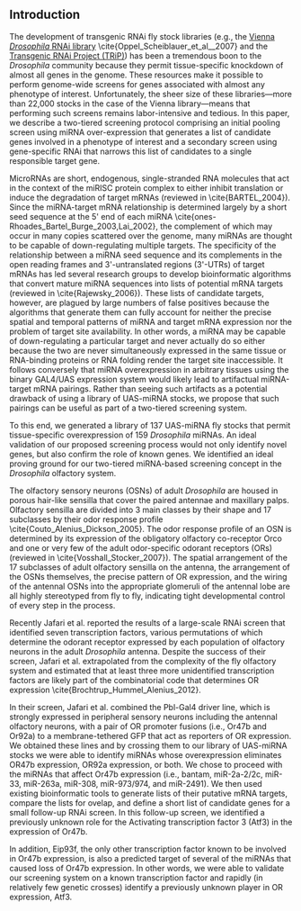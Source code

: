 ## Introduction

The development of transgenic RNAi fly stock libraries (e.g., the [Vienna *Drosophila* RNAi library](http://stockcenter.vdrc.at/control/rnailibrary) \cite{Oppel_Scheiblauer_et_al__2007} and the [Transgenic RNAi Project (TRiP)](http://www.flyrnai.org/TRiP-HOME.html)) has been a tremendous boon to the *Drosophila* community because they permit tissue-specific knockdown of almost all genes in the genome. These resources make it possible to perform genome-wide screens for genes associated with almost any phenotype of interest. Unfortunately, the sheer size of these libraries—more than 22,000 stocks in the case of the Vienna library—means that performing such screens remains labor-intensive and tedious. In this paper, we describe a two-tiered screening protocol comprising an initial pooling screen using miRNA over-expression that generates a list of candidate genes involved in a phenotype of interest and a secondary screen using gene-specific RNAi that narrows this list of candidates to a single responsible target gene.

MicroRNAs are short, endogenous, single-stranded RNA molecules that act in the context of the miRISC protein complex to either inhibit translation or induce the degradation of target mRNAs (reviewed in \cite{BARTEL_2004}). Since the miRNA-target mRNA relationship is determined largely by a short seed sequence at the 5' end of each miRNA \cite{ones-Rhoades_Bartel_Burge_2003,Lai_2002}, the complement of which may occur in many copies scattered over the genome, many miRNAs are thought to be capable of down-regulating multiple targets. The specificity of the relationship between a miRNA seed sequence and its complements in the open reading frames and 3'-untranslated regions (3'-UTRs) of target mRNAs has led several research groups to develop bioinformatic algorithms that convert mature miRNA sequences into lists of potential mRNA targets (reviewed in \cite{Rajewsky_2006}). These lists of candidate targets, however, are plagued by large numbers of false positives because the algorithms that generate them can fully account for neither the precise spatial and temporal patterns of miRNA and target mRNA expression nor the problem of target site availability. In other words, a miRNA may be capable of down-regulating a particular target and never actually do so either because the two are never simultaneously expressed in the same tissue or RNA-binding proteins or RNA folding render the target site inaccessible. It follows conversely that miRNA overexpression in arbitrary tissues using the binary GAL4/UAS expression system would likely lead to artifactual miRNA-target mRNA pairings. Rather than seeing such artifacts as a potential drawback of using a library of UAS-miRNA stocks, we propose that such pairings can be useful as part of a two-tiered screening system.

To this end, we generated a library of 137 UAS-miRNA fly stocks that permit tissue-specific overexpression of 159 *Drosophila* miRNAs. An ideal validation of our proposed screening process would not only identify novel genes, but also confirm the role of known genes. We identified an ideal proving ground for our two-tiered miRNA-based screening concept in the *Drosophila* olfactory system.

The olfactory sensory neurons (OSNs) of adult *Drosophila* are housed in porous hair-like sensilla that cover the paired antennae and maxillary palps. Olfactory sensilla are divided into 3 main classes by their shape and 17 subclasses by their odor response profile \cite{Couto_Alenius_Dickson_2005}. The odor response profile of an OSN is determined by its expression of the obligatory olfactory co-receptor Orco and one or very few of the adult odor-specific odorant receptors (ORs) (reviewed in \cite{Vosshall_Stocker_2007}). The spatial arrangement of the 17 subclasses of adult olfactory sensilla on the antenna, the arrangement of the OSNs themselves, the precise pattern of OR expression, and the wiring of the antennal OSNs into the appropriate glomeruli of the antennal lobe are all highly stereotyped from fly to fly, indicating tight developmental control of every step in the process.

Recently Jafari et al. reported the results of a large-scale RNAi screen that identified seven transcription factors, various permutations of which determine the odorant receptor expressed by each population of olfactory neurons in the adult *Drosophila* antenna. Despite the success of their screen, Jafari et al. extrapolated from the complexity of the fly olfactory system and estimated that at least three more unidentified transcription factors are likely part of the combinatorial code that determines OR expression \cite{Brochtrup_Hummel_Alenius_2012}.

In their screen, Jafari et al. combined the Pbl-Gal4 driver line, which is strongly expressed in peripheral sensory neurons including the antennal olfactory neurons, with a pair of OR promoter fusions (i.e., Or47b and Or92a) to a membrane-tethered GFP that act as reporters of OR expression. We obtained these lines and by crossing them to our library of UAS-miRNA stocks we were able to identify miRNAs whose overexpression eliminates OR47b expression, OR92a expression, or both. We chose to proceed with the miRNAs that affect Or47b expression (i.e., bantam, miR-2a-2/2c, miR-33, miR-263a, miR-308, miR-973/974, and miR-2491). We then used existing bioinformatic tools to generate lists of their putative mRNA targets, compare the lists for ovelap, and define a short list of candidate genes for a small follow-up RNAi screen. In this follow-up screen, we identified a previously unknown role for the Activating transcription factor 3 (Atf3) in the expression of Or47b.

In addition, Eip93f, the only other transcription factor known to be involved in Or47b expression, is also a predicted target of several of the miRNAs that caused loss of Or47b expression. In other words, we were able to validate our screening system on a known transcription factor and rapidly (in relatively few genetic crosses) identify a previously unknown player in OR expression, Atf3.
